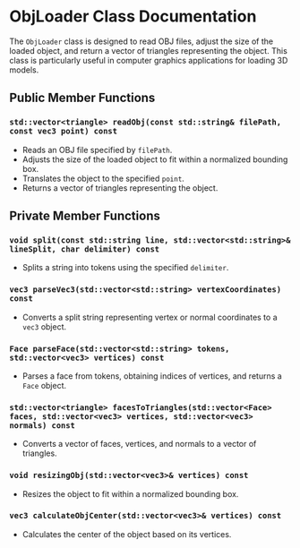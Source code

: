 # ObjLoader Class Documentation

The `ObjLoader` class is designed to read OBJ files, adjust the size of the loaded object, and return a vector of triangles representing the object. This class is particularly useful in computer graphics applications for loading 3D models.

## Public Member Functions

### `std::vector<triangle> readObj(const std::string& filePath, const vec3 point) const`

- Reads an OBJ file specified by `filePath`.
- Adjusts the size of the loaded object to fit within a normalized bounding box.
- Translates the object to the specified `point`.
- Returns a vector of triangles representing the object.

## Private Member Functions

### `void split(const std::string line, std::vector<std::string>& lineSplit, char delimiter) const`

- Splits a string into tokens using the specified `delimiter`.

### `vec3 parseVec3(std::vector<std::string> vertexCoordinates) const`

- Converts a split string representing vertex or normal coordinates to a `vec3` object.

### `Face parseFace(std::vector<std::string> tokens, std::vector<vec3> vertices) const`

- Parses a face from tokens, obtaining indices of vertices, and returns a `Face` object.

### `std::vector<triangle> facesToTriangles(std::vector<Face> faces, std::vector<vec3> vertices, std::vector<vec3> normals) const`

- Converts a vector of faces, vertices, and normals to a vector of triangles.

### `void resizingObj(std::vector<vec3>& vertices) const`

- Resizes the object to fit within a normalized bounding box.

### `vec3 calculateObjCenter(std::vector<vec3>& vertices) const`

- Calculates the center of the object based on its vertices.
